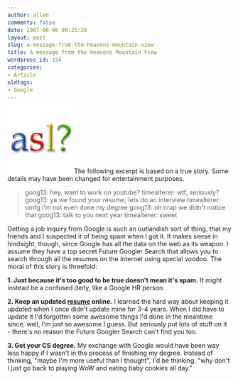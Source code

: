 ```yaml
---
author: allen
comments: false
date: 2007-06-06 00:25:28
layout: post
slug: a-message-from-the-heavens-mountain-view
title: A message from the heavens Mountain View
wordpress_id: 154
categories:
- Article
oldtags:
- Google
---
```


![Google likes to break the ice.](/images/wp-uploads/2007/06/google-asl.gif)The following excerpt is based on a true story. Some details may have been changed for entertainment purposes.


> goog13: hey, want to work on youtube?
timealterer: wtf, seriously?
goog13: ya we found your resume, lets do an interview
timealterer: omfg i'm not even done my degree
goog13: oh crap we didn't notice that
goog13: talk to you next year
timealterer: sweet


Getting a job inquiry from Google is such an outlandish sort of thing, that my friends and I suspected it of being spam when I got it. It makes sense in hindsight, though, since Google has all the data on the web as its weapon. I assume they have a top secret Future Googler Search that allows you to search through all the resumes on the internet using special voodoo. The moral of this story is threefold:

**1. Just because it's too good to be true doesn't mean it's spam.** It might instead be a confused deity, like a Google HR person.

**2. Keep an updated [resume](http://www.antipode.ca/resume/) online.** I learned the hard way about keeping it updated when I once didn't update mine for 3-4 years. When I did have to update it I'd forgotten some awesome things I'd done in the meantime since, well, I'm just so awesome I guess. But seriously put lots of stuff on it - there's no reason the Future Googler Search can't find you too.

**3. Get your CS degree.** My exchange with Google would have been way less happy if I wasn't in the process of finishing my degree. Instead of thinking, "maybe I'm more useful than I thought", I'd be thinking, "why don't I just go back to playing WoW and eating baby cookies all day."
